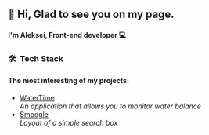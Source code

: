 <h2>👋 Hi, Glad to see you on my page.</h2>

<h4>I'm Aleksei, Front-end developer 💻</h4>

### 🛠 &nbsp;Tech Stack


<h4>The most interesting of my projects:</h4>
 
  <ul>
    <li><a href="https://leshamer.github.io/WaterTime.github.io/">WaterTime</a></li>
    <i>An application that allows you to monitor water balance</i> 
    <li><a href="https://github.com/Leshamer/smoogle.github.io" >Smoogle</a></li>
    <i>Layout of a simple search box</i>
  </ul>
